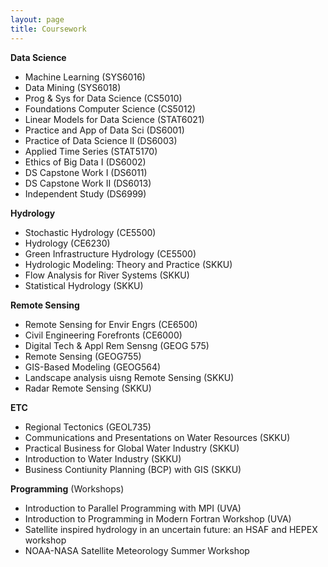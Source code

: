 ```yaml
---
layout: page
title: Coursework
---
```


__Data Science__
+ Machine Learning (SYS6016)
+ Data Mining (SYS6018)
+ Prog & Sys for Data Science (CS5010)
+ Foundations Computer Science (CS5012)
+ Linear Models for Data Science (STAT6021)
+ Practice and App of Data Sci (DS6001)
+ Practice of Data Science II (DS6003)
+ Applied Time Series (STAT5170)
+ Ethics of Big Data I (DS6002)
+ DS Capstone Work I (DS6011)
+ DS Capstone Work II (DS6013)
+ Independent Study (DS6999)

__Hydrology__
+ Stochastic Hydrology (CE5500)
+ Hydrology (CE6230)
+ Green Infrastructure Hydrology (CE5500)
+ Hydrologic Modeling: Theory and Practice (SKKU)
+ Flow Analysis for River Systems (SKKU)
+ Statistical Hydrology (SKKU)

__Remote Sensing__
+ Remote Sensing for Envir Engrs (CE6500)
+ Civil Engineering Forefronts (CE6000)
+ Digital Tech & Appl Rem Sensng (GEOG 575)
+ Remote Sensing (GEOG755)
+ GIS-Based Modeling (GEOG564)
+ Landscape analysis uisng Remote Sensing (SKKU)
+ Radar Remote Sensing (SKKU)

__ETC__
+ Regional Tectonics (GEOL735)
+ Communications and Presentations on Water Resources (SKKU)
+ Practical Business for Global Water Industry (SKKU)
+ Introduction to Water Industry (SKKU)
+ Business Contiunity Planning (BCP) with GIS (SKKU)

__Programming__ (Workshops)
+ Introduction to Parallel Programming with MPI (UVA)
+ Introduction to Programming in Modern Fortran Workshop (UVA)
+ Satellite inspired hydrology in an uncertain future: an HSAF and HEPEX workshop
+ NOAA-NASA Satellite Meteorology Summer Workshop

